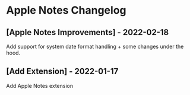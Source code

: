 # Apple Notes Changelog

## [Apple Notes Improvements] - 2022-02-18

Add support for system date format handling + some changes under the hood.

## [Add Extension] - 2022-01-17

Add Apple Notes extension
